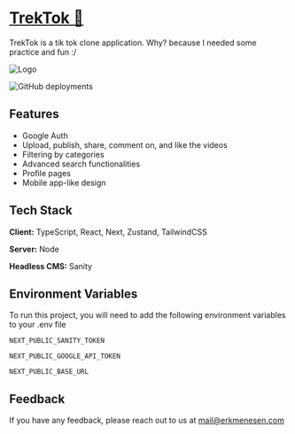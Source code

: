 
#  [TrekTok 🚀](https://trektok.vercel.app/)

TrekTok is a tik tok clone application.
Why? because I needed some practice and fun :/


![Logo](https://trektok.vercel.app/_next/image?url=%2F_next%2Fstatic%2Fmedia%2Ftrektok-logo.8584f192.png&w=1920&q=75)


![GitHub deployments](https://img.shields.io/github/deployments/erkmenesen/trektok/production?label=production%20build)

## Features

- Google Auth
- Upload, publish, share, comment on, and like the videos
- Filtering by categories
- Advanced search functionalities
- Profile pages
- Mobile app-like design


## Tech Stack

**Client:** TypeScript, React, Next, Zustand, TailwindCSS

**Server:** Node

**Headless CMS:** Sanity


## Environment Variables

To run this project, you will need to add the following environment variables to your .env file

`NEXT_PUBLIC_SANITY_TOKEN`

`NEXT_PUBLIC_GOOGLE_API_TOKEN`

`NEXT_PUBLIC_BASE_URL`


## Feedback

If you have any feedback, please reach out to us at mail@erkmenesen.com

